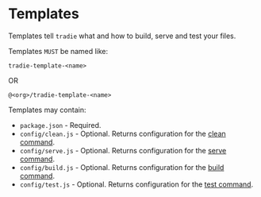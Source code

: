 # Templates

Templates tell `tradie` what and how to build, serve and test your files.

Templates `MUST` be named like:

    tradie-template-<name>
    
OR

    @<org>/tradie-template-<name>

Templates may contain:

- `package.json` - Required.
- `config/clean.js` - Optional. Returns configuration for the [clean command](https://github.com/jameslnewell/tradie-v2/blob/master/packages/tradie-webpack-scripts/README.md#cleanoptions).
- `config/serve.js` - Optional. Returns configuration for the [serve command](https://github.com/jameslnewell/tradie-v2/blob/master/packages/tradie-webpack-scripts/README.md#serveoptions).
- `config/build.js` - Optional. Returns configuration for the [build command](https://github.com/jameslnewell/tradie-v2/blob/master/packages/tradie-webpack-scripts/README.md#buildoptions).
- `config/test.js` - Optional. Returns configuration for the [test command](https://github.com/jameslnewell/tradie-v2/blob/master/packages/tradie-webpack-scripts/README.md#testdoptions).
